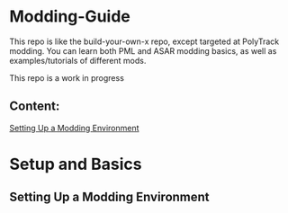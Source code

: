 # Modding-Guide
This repo is like the build-your-own-x repo, except targeted at PolyTrack modding. You can learn both PML and ASAR modding basics, as well as examples/tutorials of different mods.

This repo is a work in progress

## Content:
[Setting Up a Modding Environment](https://github.com/polytrackmods/Modding-Guide/blob/main/README.md#setting-up-a-modding-environment)

# Setup and Basics
## Setting Up a Modding Environment


